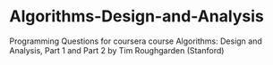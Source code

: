 Algorithms-Design-and-Analysis
==============================

Programming Questions  for coursera course Algorithms: Design and Analysis, Part 1 and Part 2 by Tim Roughgarden (Stanford)
